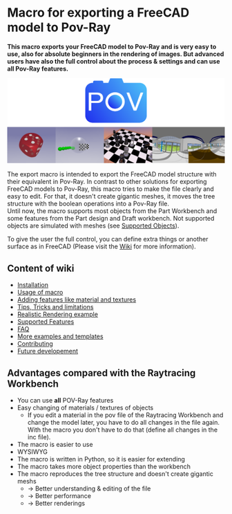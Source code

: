 # Macro for exporting a FreeCAD model to Pov-Ray

**This macro exports your FreeCAD model to Pov-Ray and is very easy to use, also for absolute beginners in the rendering of images. But advanced users have also the full control about the process & settings and can use all Pov-Ray features.**

![Logo and Renderings](README_img.png)

The export macro is intended to export the FreeCAD model structure with their equivalent in Pov-Ray.
In contrast to other solutions for exporting FreeCAD models to Pov-Ray, this macro tries to make the file clearly and easy to edit. For that, it doesn't create gigantic meshes, it moves the tree structure with the boolean operations into a Pov-Ray file.  
Until now, the macro supports most objects from the Part Workbench and some features from the Part design and Draft workbench. Not supported objects are simulated with meshes (see [Supported Objects](#supportedObjects)).

To give the user the full control, you can define extra things or another surface as in FreeCAD (Please visit the [Wiki](doc/index.md) for more information).


## Content of wiki

* [Installation](doc/quickstart.md#Installation-of-POV-Ray)
* [Usage of macro](doc/quickstart.md#Usage)
* [Adding features like material and textures](doc/quickstart.md#Make-changes)
* [Tips, Tricks and limitations](doc/tipsAndTricks.md)
* [Realistic Rendering example](doc/realistic.md)
* [Supported Features](/doc/supported.md)
* [FAQ](doc/FAQ.md)
* [More examples and templates](Examples/index.md)
* [Contributing](CONTRIBUTING.md)
* [Future developement](doc/roadmap.md)

## Advantages compared with the Raytracing Workbench
* You can use **all** POV-Ray features
* Easy changing of materials / textures of objects
  - If you edit a material in the pov file of the Raytracing Workbench and change the model later, you have to do all changes in the file again. With the macro you don't have to do that (define all changes in the inc file).
* The macro is easier to use
* WYSIWYG
* The macro is written in Python, so it is easier for extending
* The macro takes more object properties than the workbench
* The macro reproduces the tree structure and doesn't create gigantic meshs
  * → Better understanding & editing of the file
  * → Better performance
  * → Better renderings
